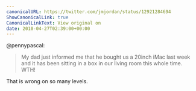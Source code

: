 ```yaml
---
canonicalURL: https://twitter.com/jmjordan/status/12921284694
ShowCanonicalLink: true
CanonicalLinkText: View original on
date: 2010-04-27T02:39:00+00:00
---
```

@pennypascal:

> My dad just informed me that he bought us a 20inch iMac last week and it has been sitting in a box in our living room this whole time. WTH!

That is wrong on so many levels.
